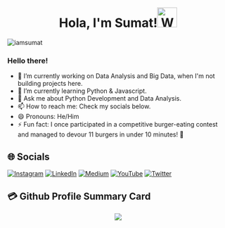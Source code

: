 <h1 align="center"> Hola, I'm Sumat!<img src="https://raw.githubusercontent.com/nixin72/nixin72/master/wave.gif" 
         alt="Waving hand animated gif"
         height="45"
         width="45" /></h1>

<p align="left"> <img src="https://komarev.com/ghpvc/?username=iamsumat&label=Views&color=blue&style=plastic&style=for-the-badge" alt="iamsumat" /> </p>

### Hello there!

- 🔭 I’m currently working on Data Analysis and Big Data, when I'm not building projects here.
- 🌱 I’m currently learning Python & Javascript.
- 💬 Ask me about Python Development and Data Analysis.
- 📫 How to reach me: Check my socials below.
- 😄 Pronouns: He/Him
- ⚡ Fun fact: I once participated in a competitive burger-eating contest and managed to devour 11 burgers in under 10 minutes! 🍔


## 🌐 Socials
[![Instagram](https://img.shields.io/badge/Instagram-E4405F?style=for-the-badge&logo=instagram&logoColor=white)](https://www.instagram.com/iamsumat/) [![LinkedIn](https://img.shields.io/badge/LinkedIn-0077B5?style=for-the-badge&logo=linkedin&logoColor=white)](https://www.linkedin.com/in/sumat2222/) [![Medium](https://img.shields.io/badge/Medium-12100E?style=for-the-badge&logo=medium&logoColor=white)](https://medium.com/@iamsumat) [![YouTube](https://img.shields.io/badge/YouTube-FF0000?style=for-the-badge&logo=youtube&logoColor=white)](https://www.youtube.com/channel/UCDkn3IK4121lQD3mJGeqfVg) [![Twitter](https://img.shields.io/twitter/follow/iamsumat?logo=Twitter&style=for-the-badge)](https://twitter.com/iamsumat)


## 💳 Github Profile Summary Card
<p align="center">
  <img src="https://github-profile-summary-cards.vercel.app/api/cards/profile-details?username=iamsumat&theme=vue"/>
</p>
